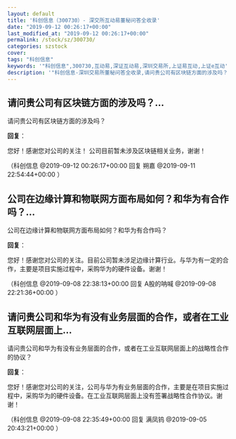 ```yaml
---
layout: default
title: '科创信息（300730）- 深交所互动易董秘问答全收录'
date: "2019-09-12 00:26:17+00:00"
last_modified_at: "2019-09-12 00:26:17+00:00"
permalink: /stock/sz/300730/
categories: szstock
cover: 
tags: "科创信息"
keywords: '"科创信息",300730,互动易,深证互动易,深圳交易所,上证易互动,上证e互动'
description: '"科创信息-深圳交易所董秘问答全收录,请问贵公司有区块链方面的涉及吗？"'
---
```


## 请问贵公司有区块链方面的涉及吗？...

请问贵公司有区块链方面的涉及吗？

**回复**：

您好！感谢您对公司的关注！
公司目前暂未涉及区块链相关业务，谢谢！ 

（科创信息  @2019-09-12 00:26:17+00:00 回复 朔嘉  @2019-09-11 22:54:44+00:00 ）

## 公司在边缘计算和物联网方面布局如何？和华为有合作吗？...

公司在边缘计算和物联网方面布局如何？和华为有合作吗？

**回复**：

您好！感谢您对公司的关注。目前公司暂未涉足边缘计算行业。与华为有一定的合作，主要是项目实施过程中，采购华为的硬件设备。谢谢！ 

（科创信息  @2019-09-08 22:38:13+00:00 回复 A股的呐喊  @2019-09-08 22:21:36+00:00 ）

## 请问贵公司和华为有没有业务层面的合作，或者在工业互联网层面上...

请问贵公司和华为有没有业务层面的合作，或者在工业互联网层面上的战略性合作的协议？

**回复**：

您好！感谢您对公司的关注，公司与华为有业务层面的合作，主要是在项目实施过程中，采购华为的硬件设备。在工业互联网层面上没有签署战略性合作协议。谢谢！ 

（科创信息  @2019-09-08 22:35:49+00:00 回复 满凤钨  @2019-09-05 20:43:21+00:00 ）

